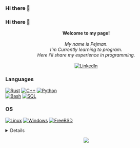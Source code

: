 ### Hi there 👋


### Hi there 👋 
  
 <p align="center"> 
     <b>Welcome to my page!</b><br><br> 
     <i> 
         My name is Pejman.<br> 
         I'm Currently learning to program.<br> 
         Here i'll share my experience in programming.<br> 
     </i><br> 
     <a href="https://www.linkedin.com/in/PejmanRezaei"> 
         <img src="https://img.shields.io/badge/LinkedIn-blue?style=flat-square&logo=linkedin" alt="LinkedIn"> 
     </a> 
 </p> 
  
 ### Languages 
 [![Rust](https://img.shields.io/badge/rust-black?style=for-the-badge&logo=rust)](https://github.com/PejmanCommits)
 [![C++](https://img.shields.io/badge/c++-black?style=for-the-badge&logo=cplusplus)](https://github.com/PejmanCommits)
 [![Python](https://img.shields.io/badge/python-black?style=for-the-badge&logo=python)](https://github.com/PejmanCommits)  
 [![Bash](https://img.shields.io/badge/bash-black?style=for-the-badge&logo=gnu-bash&logoColor=white)](https://github.com/PejmanCommits) 
 [![SQL](https://img.shields.io/badge/sql-black?style=for-the-badge&logo=mysql)](https://github.com/PejmanCommits) 
  
 ### OS 
 [![Linux](https://img.shields.io/badge/linux-black?style=for-the-badge&logo=Linux)](https://github.com/PejmanCommits) 
 [![Windows](https://img.shields.io/badge/Windows-black?style=for-the-badge&logo=Windows)](https://github.com/PejmanCommits) 
 [![FreeBSD](https://img.shields.io/badge/FreeBSD-black?style=for-the-badge&logo=FreeBSD)](https://github.com/PejmanCommits)


<details> 
 <p align="center"> 
   <a href="https://github.com/PejmanCommits"> 
     <img src="http://github-profile-summary-cards.vercel.app/api/cards/profile-details?username=PejmanCommits&theme=transparent" /> 
   </a> 
   <a href="https://github.com/PejmanCommits"> 
     <img src="https://github-readme-streak-stats.herokuapp.com/?user=PejmanCommits&hide_border=true&card_width=338&theme=transparent" /> 
   </a> 
   <a href="https://github.com/PejmanCommits"> 
     <img src="http://github-profile-summary-cards.vercel.app/api/cards/stats?username=PejmanCommits&theme=transparent" /> 
   </a> 
   <a href="https://github.com/PejmanCommits"> 
     <img src="https://github-readme-stats.vercel.app/api/top-langs/?username=PejmanCommits&langs_count=10&exclude_repo=&hide=jupyter%20notebook,vim%20script,cmake,makefile,batchfile,emacs%20lisp,css,html&layout=default&card_width=699&hide_border=true&theme=transparent" /> 
   </a> 
 </p> 
 </details> 
  
 <p align="center"> 
   <a href="https://github.com/PejmanCommits"> 
     <img src="https://komarev.com/ghpvc/?username=PejmanCommits&color=blue&style=flat)" /> 
   </a> 
  </p> 
<!--
**PejmanCommits/PejmanCommits** is a ✨ _special_ ✨ repository because its `README.md` (this file) appears on your GitHub profile.

Here are some ideas to get you started:

- 🔭 I’m currently working on ...
- 🌱 I’m currently learning ...
- 👯 I’m looking to collaborate on ...
- 🤔 I’m looking for help with ...
- 💬 Ask me about ...
- 📫 How to reach me: ...
- 😄 Pronouns: ...
- ⚡ Fun fact: ...
-->
<!--
**PejmanCommits/PejmanCommits** is a ✨ _special_ ✨ repository because its `README.md` (this file) appears on your GitHub profile.

Here are some ideas to get you started:

- 🔭 I’m currently working on ...
- 🌱 I’m currently learning ...
- 👯 I’m looking to collaborate on ...
- 🤔 I’m looking for help with ...
- 💬 Ask me about ...
- 📫 How to reach me: ...
- 😄 Pronouns: ...
- ⚡ Fun fact: ...
-->
